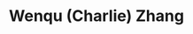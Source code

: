 ---
title: 'Wenqu (Charlie) Zhang'
image: '/images/team/charlieZ.jpg'
alumni: 'yes'
active: 'no'
jobtitle: 'Tutoring and Cultural Branch'
email: 'peter@test.com'
linkedinurl: 'https://www.linkedin.com/'
---